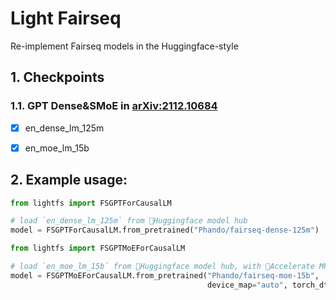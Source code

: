 # Light Fairseq

Re-implement Fairseq models in the Huggingface-style

## 1. Checkpoints

### 1.1. GPT Dense&SMoE in [arXiv:2112.10684](https://arxiv.org/abs/2112.10684)

- [x] en_dense_lm_125m
- [x] en_moe_lm_15b



## 2. Example usage:

```python
from lightfs import FSGPTForCausalLM

# load `en_dense_lm_125m` from 🤗Huggingface model hub
model = FSGPTForCausalLM.from_pretrained("Phando/fairseq-dense-125m")
```

```python
from lightfs import FSGPTMoEForCausalLM

# load `en_moe_lm_15b` from 🤗Huggingface model hub, with 🤗Accelerate MP and bf16
model = FSGPTMoEForCausalLM.from_pretrained("Phando/fairseq-moe-15b",
                                            device_map="auto", torch_dtype=torch.bfloat16)
```

